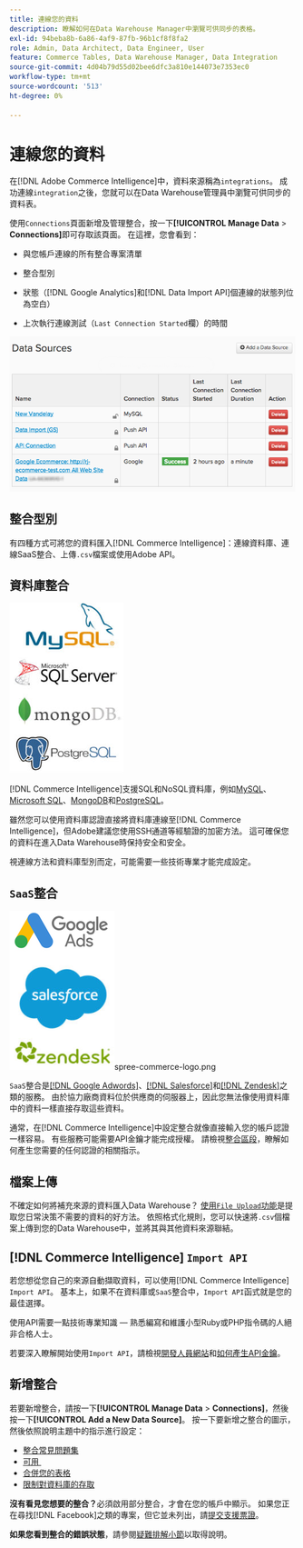 ```yaml
---
title: 連線您的資料
description: 瞭解如何在Data Warehouse Manager中瀏覽可供同步的表格。
exl-id: 94beba8b-6a86-4af9-87fb-96b1cf8f8fa2
role: Admin, Data Architect, Data Engineer, User
feature: Commerce Tables, Data Warehouse Manager, Data Integration
source-git-commit: 4d04b79d55d02bee6dfc3a810e144073e7353ec0
workflow-type: tm+mt
source-wordcount: '513'
ht-degree: 0%

---
```


# 連線您的資料

在[!DNL Adobe Commerce Intelligence]中，資料來源稱為`integrations`。 成功連線`integration`之後，您就可以在Data Warehouse管理員中瀏覽可供同步的資料表。

使用`Connections`頁面新增及管理整合，按一下&#x200B;**[!UICONTROL Manage Data** > **Connections]**&#x200B;即可存取該頁面。 在這裡，您會看到：

* 與您帳戶連線的所有整合專案清單

* 整合型別

* 狀態（[!DNL Google Analytics]和[!DNL Data Import API]個連線的狀態列位為空白）

* 上次執行連線測試（`Last Connection Started`欄）的時間

![Data\_Sources\_Table.png](../../../assets/Data_Sources_Table.png)

## 整合型別

有四種方式可將您的資料匯入[!DNL Commerce Intelligence]：連線資料庫、連線SaaS整合、上傳`.csv`檔案或使用Adobe API。

## 資料庫整合

![Database\_icons.jpg](../../../assets/Database_icons.jpg)

[!DNL Commerce Intelligence]支援SQL和NoSQL資料庫，例如[MySQL](../../importing-data/integrations/mysql-via-ssh-tunnel.md)、[Microsoft SQL](../integrations/microsoft-sql-server.md)、[MongoDB](../integrations/mongodb-via-ssh-tunnel.md)和[PostgreSQL](../integrations/postgresql.md)。

雖然您可以使用資料庫認證直接將資料庫連線至[!DNL Commerce Intelligence]，但Adobe建議您使用SSH通道等經驗證的加密方法。 這可確保您的資料在進入Data Warehouse時保持安全和安全。

視連線方法和資料庫型別而定，可能需要一些技術專業才能完成設定。

## `SaaS`整合

![顯示各種支援平台的SaaS整合圖示](../../../assets/SaaS_icons.jpg)spree-commerce-logo.png

`SaaS`整合是[[!DNL Google Adwords]](../integrations/google-adwords.md)、[[!DNL Salesforce]](../integrations/salesforce.md)和[[!DNL Zendesk]](../integrations/zendesk.md)之類的服務。 由於協力廠商資料位於供應商的伺服器上，因此您無法像使用資料庫中的資料一樣直接存取這些資料。

通常，在[!DNL Commerce Intelligence]中設定整合就像直接輸入您的帳戶認證一樣容易。 有些服務可能需要API金鑰才能完成授權。 請檢視[整合區段](../integrations/integrations.md)，瞭解如何產生您需要的任何認證的相關指示。

## 檔案上傳

不確定如何將補充來源的資料匯入Data Warehouse？ [使用`File Upload`功能](../connecting-data/using-file-uploader.md)是提取您日常決策不需要的資料的好方法。 依照格式化規則，您可以快速將`.csv`個檔案上傳到您的Data Warehouse中，並將其與其他資料來源聯結。

## [!DNL Commerce Intelligence] `Import API`

若您想從您自己的來源自動擷取資料，可以使用[!DNL Commerce Intelligence] `Import API`。 基本上，如果不在資料庫或`SaaS`整合中，`Import API`函式就是您的最佳選擇。

使用API需要一點技術專業知識 — 熟悉編寫和維護小型Ruby或PHP指令碼的人絕非合格人士。

若要深入瞭解開始使用`Import API`，請檢視[開發人員網站](https://developer.adobe.com/commerce/services/reporting/)和[如何產生API金鑰](https://developer.adobe.com/commerce/services/reporting/import-api/)。

## 新增整合

若要新增整合，請按一下&#x200B;**[!UICONTROL Manage Data** > **Connections]**，然後按一下&#x200B;**[!UICONTROL Add a New Data Source]**。 按一下要新增之整合的圖示，然後依照說明主題中的指示進行設定：

* [整合常見問題集](https://support.magento.com/hc/en-us/sections/360003161871-Integration-FAQ)
* [可用 &#x200B;](../integrations/integrations.md)
* [合併您的表格](../../../best-practices/consolidating-your-tables.md)
* [限制對資料庫的存取](../../../administrator/account-management/restrict-db-access.md)

**沒有看見您想要的整合？**&#x200B;必須啟用部分整合，才會在您的帳戶中顯示。 如果您正在尋找[!DNL Facebook]之類的專案，但它並未列出，請[提交支援票證](https://experienceleague.adobe.com/docs/commerce-knowledge-base/kb/troubleshooting/miscellaneous/mbi-service-policies.html?lang=zh-Hant)。

**如果您看到整合的錯誤狀態**，請參閱[疑難排解小節](https://support.magento.com/hc/en-us/sections/360003078151)以取得說明。
